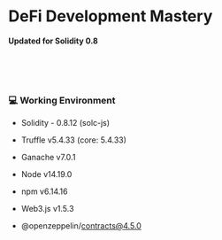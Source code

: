 # DeFi Development Mastery

**Updated for Solidity 0.8**

<br />

<br />

<br />

### 💻 Working Environment

- Solidity - 0.8.12 (solc-js)

- Truffle v5.4.33 (core: 5.4.33)

- Ganache v7.0.1

- Node v14.19.0

- npm v6.14.16

- Web3.js v1.5.3

- @openzeppelin/contracts@4.5.0
